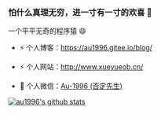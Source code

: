 ### 怕什么真理无穷，进一寸有一寸的欢喜 🌱

一个平平无奇的程序猿 😄

- ⚡ 个人博客：https://au1996.gitee.io/blog/

- ⚡ 个人网站：http://www.xueyueob.cn/

- 💬 个人微信：[Au-1996 (否定先生)](./images/xueyue.png)

[![au1996's github stats](https://github-readme-stats.vercel.app/api?username=au1996)](https://github.com/au1996/vue3-element-admin-ts)

<!--
**au1996/au1996** is a ✨ _special_ ✨ repository because its `README.md` (this file) appears on your GitHub profile.

Here are some ideas to get you started:

- 🔭 I’m currently working on ...
- 🌱 I’m currently learning ...
- 👯 I’m looking to collaborate on ...
- 🤔 I’m looking for help with ...
- 💬 Ask me about ...
- 📫 How to reach me: ...
- 😄 Pronouns: ...
- ⚡ Fun fact: ...
-->
